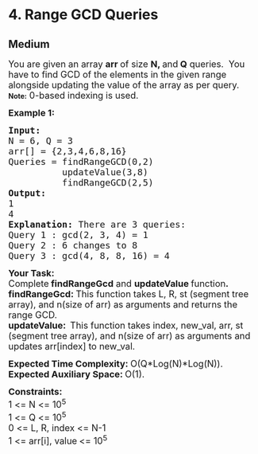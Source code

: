 # 4. Range GCD Queries
## Medium 
<div class="problem-statement" style="user-select: auto;">
                <p style="user-select: auto;"></p><p style="user-select: auto;"><span style="font-size: 18px; user-select: auto;">You are given an array <strong style="user-select: auto;">arr </strong>of size <strong style="user-select: auto;">N, </strong>and<strong style="user-select: auto;">&nbsp;Q</strong>&nbsp;queries.&nbsp; You have to find GCD of the elements in the given range alongside updating the value of the array as per query.</span><br style="user-select: auto;">
<strong style="user-select: auto;">Note:</strong><span style="font-size: 18px; user-select: auto;"> 0-based indexing is used.</span></p>

<p style="user-select: auto;"><strong style="user-select: auto;"><span style="font-size: 18px; user-select: auto;">Example 1:</span></strong></p>

<pre style="user-select: auto;"><strong style="user-select: auto;"><span style="font-size: 18px; user-select: auto;">Input:
</span></strong><span style="font-size: 18px; user-select: auto;">N = 6, Q = 3
arr[] = {2,3,4,6,8,16}
Queries = findRangeGCD(0,2)
&nbsp;         updateValue(3,8)
&nbsp;         findRangeGCD(2,5)
<strong style="user-select: auto;">Output:
</strong>1
4<strong style="user-select: auto;">
Explanation: </strong>There are 3 queries:&nbsp;
Query 1 : gcd(2, 3, 4) = 1
Query 2&nbsp;: 6&nbsp;changes to 8
Query 3&nbsp;: gcd(4, 8, 8, 16) = 4</span>
</pre>

<p style="user-select: auto;"><span style="font-size: 18px; user-select: auto;"><strong style="user-select: auto;">Your Task:</strong><br style="user-select: auto;">
Complete<strong style="user-select: auto;">&nbsp;findRangeGcd</strong> and <strong style="user-select: auto;">updateValue </strong>function<strong style="user-select: auto;">.<br style="user-select: auto;">
findRangeGcd: </strong>This function takes L, R, st (segment tree array), and n(size of arr) as arguments and returns the range GCD.<br style="user-select: auto;">
<strong style="user-select: auto;">updateValue:&nbsp; </strong>This function takes index, new_val, arr, st (segment tree array), and n(size of arr) as arguments and updates arr[index] to new_val.</span></p>

<p style="user-select: auto;"><span style="font-size: 18px; user-select: auto;"><strong style="user-select: auto;">Expected Time Complexity:&nbsp;</strong>O(Q*Log(N)*Log(N)).<br style="user-select: auto;">
<strong style="user-select: auto;">Expected Auxiliary Space:&nbsp;</strong>O(1).</span></p>

<p style="user-select: auto;"><span style="font-size: 18px; user-select: auto;"><strong style="user-select: auto;">Constraints:</strong><br style="user-select: auto;">
1 &lt;= N &lt;= 10<sup style="user-select: auto;">5</sup><br style="user-select: auto;">
1 &lt;= Q &lt;= 10<sup style="user-select: auto;">5</sup><br style="user-select: auto;">
0 &lt;= L, R, index &lt;= N-1<br style="user-select: auto;">
1 &lt;= arr[i], value<strong style="user-select: auto;">&nbsp;</strong>&lt;= 10<sup style="user-select: auto;">5</sup></span></p>
 <p style="user-select: auto;"></p>
            </div>